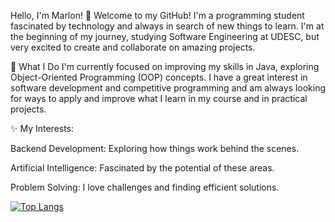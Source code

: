 Hello, I'm Marlon! 👋
Welcome to my GitHub! I'm a programming student fascinated by technology and always in search of new things to learn. I'm at the beginning of my journey, studying Software Engineering at UDESC, but very excited to create and collaborate on amazing projects.

🚀 What I Do
I'm currently focused on improving my skills in Java, exploring Object-Oriented Programming (OOP) concepts. I have a great interest in software development and competitive programming and am always looking for ways to apply and improve what I learn in my course and in practical projects.

✨ My Interests:

Backend Development: Exploring how things work behind the scenes.

Artificial Intelligence: Fascinated by the potential of these areas.

Problem Solving: I love challenges and finding efficient solutions.

[![Top Langs](https://github-readme-stats.vercel.app/api/top-langs/?username=maZero1&layout=compact&theme=merko&card_width=500)](https://github.com/maZero1/github-readme-stats)
